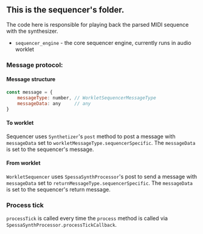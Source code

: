 ## This is the sequencer's folder.

The code here is responsible for playing back the parsed MIDI sequence with the synthesizer.

- `sequencer_engine` - the core sequencer engine, currently runs in audio worklet

### Message protocol:

#### Message structure

```js
const message = {
    messageType: number, // WorkletSequencerMessageType
    messageData: any     // any
}
```

#### To worklet

Sequencer uses `Synthetizer`'s `post` method to post a message with `messageData` set to
`workletMessageType.sequencerSpecific`.
The `messageData` is set to the sequencer's message.

#### From worklet

`WorkletSequencer` uses `SpessaSynthProcessor`'s post to send a message with `messageData` set to
`returnMessageType.sequencerSpecific`.
The `messageData` is set to the sequencer's return message.

### Process tick

`processTick` is called every time the `process` method is called via `SpessaSynthProcessor.processTickCallback`.

